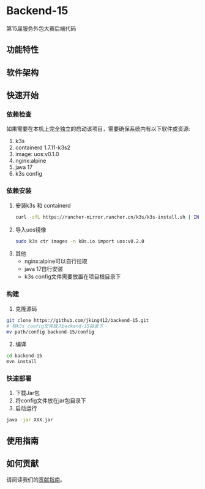 # Backend-15

第15届服务外包大赛后端代码

## 功能特性


## 软件架构



## 快速开始

### 依赖检查
如果需要在本机上完全独立的启动该项目，需要确保系统内有以下软件或资源:

1. k3s 
2. containerd 1.7.11-k3s2
3. image: uos:v0.1.0
4. nginx:alpine
5. java 17
6. k3s config

### 依赖安装

1. 安装k3s 和 containerd
    ```bash
    curl -sfL https://rancher-mirror.rancher.cn/k3s/k3s-install.sh | INSTALL_K3S_MIRROR=cn K3S_KUBECONFIG_MODE="644" sh -
    ```
2. 导入uos镜像
    ```bash
    sudo k3s ctr images -n k8s.io import uos:v0.2.0
    ```
3. 其他
    - nginx:alpine可以自行拉取
    - java 17自行安装
    - k3s config文件需要放置在项目根目录下

### 构建


1. 克隆源码

```bash
git clone https://github.com/jking412/backend-15.git
# 将k3s config文件放入backend-15目录下
mv path/config backend-15/config
```

2. 编译
```bash
cd backend-15
mvn install
```

### 快速部署

1. 下载Jar包
2. 将config文件放在jar包目录下
3. 启动运行

```bash
java -jar XXX.jar
```

## 使用指南


## 如何贡献

请阅读我们的[贡献指南](https://www.yuque.com/skynesser/whisrm/xgm9godof7n6z5zf)。



